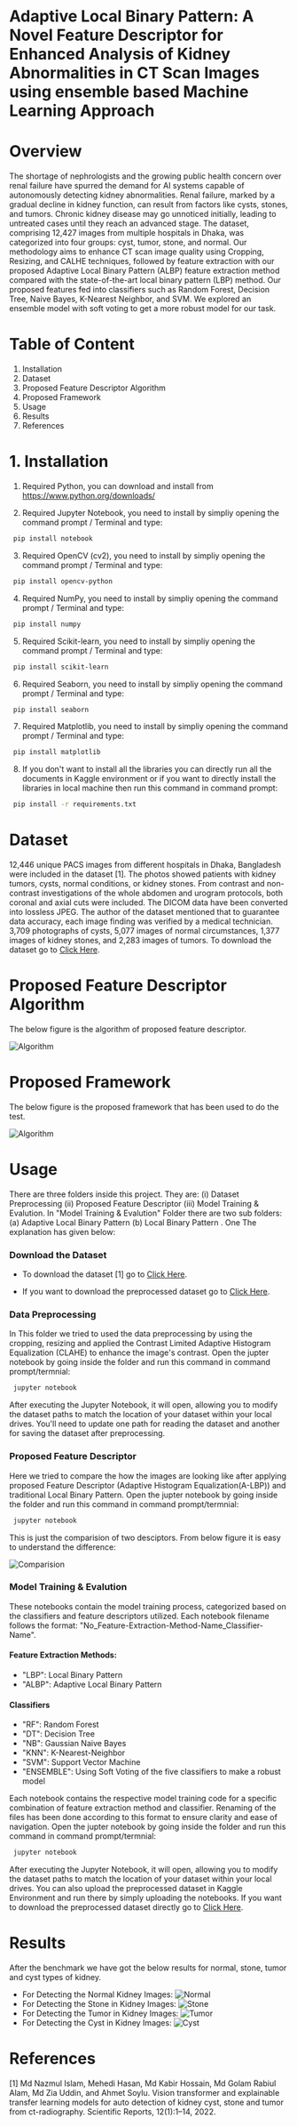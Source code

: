 # Adaptive Local Binary Pattern: A Novel Feature Descriptor for Enhanced Analysis of Kidney Abnormalities in CT Scan Images using ensemble based Machine Learning Approach

# Overview

The shortage of nephrologists and the growing public health concern over renal failure have spurred the demand for AI systems capable of autonomously detecting kidney abnormalities. Renal failure, marked by a gradual decline in kidney function, can result from factors like cysts, stones, and tumors. Chronic kidney disease may go unnoticed initially, leading to untreated cases until they reach an advanced stage. The dataset, comprising 12,427 images from multiple hospitals in Dhaka, was categorized into four groups: cyst, tumor, stone, and normal. Our methodology aims to enhance CT scan image quality using Cropping, Resizing, and CALHE techniques, followed by feature extraction with our proposed Adaptive Local Binary Pattern (ALBP) feature extraction method compared with the state-of-the-art local binary pattern (LBP) method. Our proposed features fed into classifiers such as Random Forest, Decision Tree, Naive Bayes, K-Nearest Neighbor, and SVM. We explored an ensemble model with soft voting to get a more robust model for our task.

# Table of Content

1. Installation
2. Dataset
3. Proposed Feature Descriptor Algorithm
4. Proposed Framework
5. Usage
6. Results
7. References


# 1. Installation

1. Required Python, you can download and install from https://www.python.org/downloads/

2. Required Jupyter Notebook, you need to install by simpliy opening the command prompt / Terminal and type:

```bash
 pip install notebook
```

3. Required OpenCV (cv2), you need to install by simpliy opening the command prompt / Terminal and type:

```bash
 pip install opencv-python
```

4. Required NumPy, you need to install by simpliy opening the command prompt / Terminal and type:

```bash
 pip install numpy
```
5. Required Scikit-learn, you need to install by simpliy opening the command prompt / Terminal and type:

```bash
 pip install scikit-learn
```

6. Required Seaborn, you need to install by simpliy opening the command prompt / Terminal and type:

```bash
 pip install seaborn
```

7. Required Matplotlib, you need to install by simpliy opening the command prompt / Terminal and type:

```bash
 pip install matplotlib
```

8. If you don't want to install all the libraries you can directly run all the documents in Kaggle environment or if you want to directly install the libraries in local machine then run this command in command prompt:
```bash
 pip install -r requirements.txt
```

# Dataset

12,446 unique PACS images from different hospitals in Dhaka, Bangladesh were included in the dataset [1]. The photos showed patients with kidney tumors, cysts, normal conditions, or kidney stones. From contrast and non-contrast investigations of the whole abdomen and urogram protocols, both coronal and axial cuts were included. The DICOM data have been converted into lossless JPEG. The author of the dataset mentioned that to guarantee data accuracy, each image finding was verified by a medical technician. 3,709 photographs of cysts, 5,077 images of normal circumstances, 1,377 images of kidney stones, and 2,283 images of tumors. To download the dataset go to [Click Here](https://www.kaggle.com/datasets/nazmul0087/ct-kidney-dataset-normal-cyst-tumor-and-stone).

# Proposed Feature Descriptor Algorithm

The below figure is the algorithm of proposed feature descriptor. 

![Algorithm](Figures/Proposed_Feature_Descriptor_Algorithm.png)

# Proposed Framework

The below figure is the proposed framework that has been used to do the test. 

![Algorithm](Figures/Methodology.png)


# Usage

There are three folders inside this project. They are: (i) Dataset Preprocessing (ii) Proposed Feature Descriptor (iii) Model Training & Evalution. In "Model Training & Evalution" Folder there are two sub folders: (a) Adaptive Local Binary Pattern (b) Local Binary Pattern . One The explanation has given below:

### Download the Dataset

 - To download the dataset [1] go to [Click Here](https://www.kaggle.com/datasets/nazmul0087/ct-kidney-dataset-normal-cyst-tumor-and-stone).

- If you want to download the preprocessed dataset go to [Click Here](https://drive.google.com/file/d/1Q5r7aMLjA4veD4Tnh0r8LELJhNJGFnWl/view?usp=sharing).

### Data Preprocessing

In This folder we tried to used the data preprocessing by using the cropping, resizing and applied the Contrast Limited Adaptive Histogram Equalization (CLAHE) to enhance the image's contrast. Open the jupter notebook by going inside the folder and run this command in command prompt/termnial:
```bash
 jupyter notebook
```
After executing the Jupyter Notebook, it will open, allowing you to modify the dataset paths to match the location of your dataset within your local drives. You'll need to update one path for reading the dataset and another for saving the dataset after preprocessing.

### Proposed Feature Descriptor

Here we tried to compare the how the images are looking like after applying proposed Feature Descriptor (Adaptive Histogram Equalization(A-LBP)) and traditional Local Binary Pattern. Open the jupter notebook by going inside the folder and run this command in command prompt/termnial:
```bash
 jupyter notebook
```
This is just the comparision of two desciptors. From below figure it is easy to understand the difference:

![Comparision](Figures/Feature_Extraction.png)

### Model Training & Evalution

These notebooks contain the model training process, categorized based on the classifiers and feature descriptors utilized. Each notebook filename follows the format: "No_Feature-Extraction-Method-Name_Classifier-Name".

#### Feature Extraction Methods:
- "LBP": Local Binary Pattern
- "ALBP": Adaptive Local Binary Pattern

#### Classifiers

- "RF": Random Forest
- "DT": Decision Tree
- "NB": Gaussian Naive Bayes
- "KNN": K-Nearest-Neighbor
- "SVM": Support Vector Machine
- "ENSEMBLE": Using Soft Voting of the five classifiers to make a robust model

Each notebook contains the respective model training code for a specific combination of feature extraction method and classifier. Renaming of the files has been done according to this format to ensure clarity and ease of navigation. Open the jupter notebook by going inside the folder and run this command in command prompt/termnial:
```bash
 jupyter notebook
```
After executing the Jupyter Notebook, it will open, allowing you to modify the dataset paths to match the location of your dataset within your local drives. You can also upload the preprocessed dataset in Kaggle Environment and run there by simply uploading the notebooks. If you want to download the preprocessed dataset directly go to [Click Here](https://drive.google.com/file/d/1Q5r7aMLjA4veD4Tnh0r8LELJhNJGFnWl/view?usp=sharing).


# Results

After the benchmark we have got the below results for normal, stone, tumor and cyst types of kidney.
- For Detecting the Normal Kidney Images:
![Normal](Figures/Normal_kidney_result.png)
- For Detecting the Stone in Kidney Images:
![Stone](Figures/Stone_kidney_result.png)
- For Detecting the Tumor in Kidney Images:
![Tumor](Figures/Tumor_kidney_result.png)
- For Detecting the Cyst in Kidney Images:
![Cyst](Figures/Cyst_kidney_result.png)


# References 

[1] Md Nazmul Islam, Mehedi Hasan, Md Kabir Hossain, Md Golam Rabiul Alam, Md Zia Uddin, and Ahmet Soylu. Vision transformer and explainable transfer learning models for auto detection of kidney cyst, stone and tumor from ct-radiography. Scientific Reports, 12(1):1–14, 2022.
